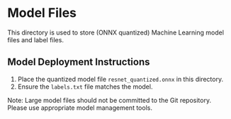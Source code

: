# Model Files

This directory is used to store (ONNX quantized) Machine Learning model files and label files.

## Model Deployment Instructions

1. Place the quantized model file `resnet_quantized.onnx` in this directory.
2. Ensure the `labels.txt` file matches the model.

Note: Large model files should not be committed to the Git repository. Please use appropriate model management tools.
